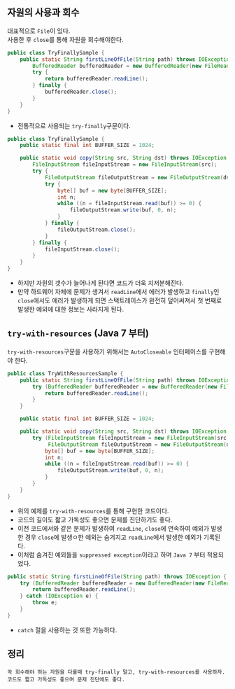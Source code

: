 ## 자원의 사용과 회수
대표적으로 `File`이 있다.\
사용한 후 `close`를 통해 자원을 회수해야한다.

```java
public class TryFinallySample {
    public static String firstLineOfFile(String path) throws IOException {
        BufferedReader bufferedReader = new BufferedReader(new FileReader(path));
        try {
            return bufferedReader.readLine();
        } finally {
            bufferedReader.close();
        }
    }
}
```
- 전통적으로 사용되는 `try-finally`구문이다.

```java
public class TryFinallySample {
    public static final int BUFFER_SIZE = 1024;

    public static void copy(String src, String dst) throws IOException {
        FileInputStream fileInputStream = new FileInputStream(src);
        try {
            FileOutputStream fileOutputStream = new FileOutputStream(dst);
            try {
                byte[] buf = new byte[BUFFER_SIZE];
                int n;
                while ((n = fileInputStream.read(buf)) >= 0) {
                    fileOutputStream.write(buf, 0, n);
                }
            } finally {
                fileOutputStream.close();
            }
        } finally {
            fileInputStream.close();
        }
    }
}
```
- 하지만 자원의 갯수가 늘어나게 된다면 코드가 더욱 지저분해진다.
- 만약 하드웨어 자체에 문제가 생겨서 `readLine`에서 에러가 발생하고 `finally`인 `close`에서도 에러가 발생하게 되면 스택트레이스가 완전히 덮어써져서 첫 번째로 발생한 예외에 대한 정보는 사라지게 된다.

## `try-with-resources` (Java 7 부터)
`try-with-resources`구문을 사용하기 위해서는 `AutoCloseable` 인터페이스를 구현해야 한다.

```java
public class TryWithResourcesSample {
    public static String firstLineOfFile(String path) throws IOException {
        try (BufferedReader bufferedReader = new BufferedReader(new FileReader(path))) {
            return bufferedReader.readLine();
        }
    }

    public static final int BUFFER_SIZE = 1024;

    public static void copy(String src, String dst) throws IOException {
        try (FileInputStream fileInputStream = new FileInputStream(src);
             FileOutputStream fileOutputStream = new FileOutputStream(dst)) {
            byte[] buf = new byte[BUFFER_SIZE];
            int n;
            while ((n = fileInputStream.read(buf)) >= 0) {
                fileOutputStream.write(buf, 0, n);
            }
        }
    }
}
```
- 위의 예제를 `try-with-resources`를 통해 구현한 코드이다.
- 코드의 길이도 짧고 가독성도 좋으면 문제를 진단하기도 좋다.
- 이전 코드에서와 같은 문제가 발생하여 `readLine`, `close`에 연속하여 예외가 발생한 경우 `close`에 발생ㅇ한 예외는 숨겨지고 `readLine`에서 발생한 예외가 기록된다.
- 이처럼 숨겨진 예외들을 `suppressed exception`이라고 하며 `Java 7` 부터 적용되었다.

```java
public static String firstLineOfFile(String path) throws IOException {
    try (BufferedReader bufferedReader = new BufferedReader(new FileReader(path))) {
        return bufferedReader.readLine();
    } catch (IOException e) {
        throw e;
    }
}
```
- `catch` 절을 사용하는 것 또한 가능하다.

## 정리
```
꼭 회수해야 하는 자원을 다룰때 try-finally 말고, try-with-resources를 사용하자.
코드도 짧고 가독성도 좋으며 문제 진단에도 좋다.
```
